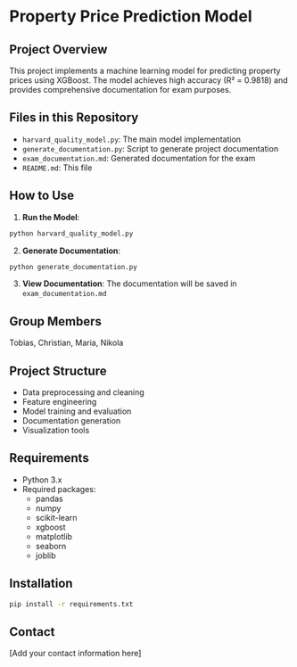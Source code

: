 # Property Price Prediction Model

## Project Overview
This project implements a machine learning model for predicting property prices using XGBoost. The model achieves high accuracy (R² = 0.9818) and provides comprehensive documentation for exam purposes.

## Files in this Repository
- `harvard_quality_model.py`: The main model implementation
- `generate_documentation.py`: Script to generate project documentation
- `exam_documentation.md`: Generated documentation for the exam
- `README.md`: This file

## How to Use

1. **Run the Model**:
```bash
python harvard_quality_model.py
```

2. **Generate Documentation**:
```bash
python generate_documentation.py
```

3. **View Documentation**:
The documentation will be saved in `exam_documentation.md`

## Group Members
Tobias, Christian, Maria, Nikola

## Project Structure
- Data preprocessing and cleaning
- Feature engineering
- Model training and evaluation
- Documentation generation
- Visualization tools

## Requirements
- Python 3.x
- Required packages:
  - pandas
  - numpy
  - scikit-learn
  - xgboost
  - matplotlib
  - seaborn
  - joblib

## Installation
```bash
pip install -r requirements.txt
```

## Contact
[Add your contact information here] 
